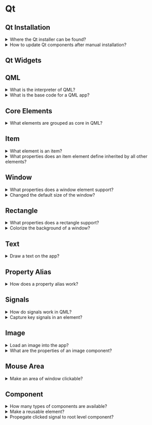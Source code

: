 # Qt

## Qt Installation

<details>
<summary>Where the Qt installer can be found?</summary>

> - Open source: qt.io/download-open-source
> - Commercial: qt.io/download
>
> ```sh
> chmod u+x qt*.run
> ./qt*.run
> ``````

> Origins:
> - Cross-Platform Development with Qt6 and Modern C++ - Chapter 1

> References:
---
</details>

<details>
<summary>How to update Qt components after manual installation?</summary>

> You can select new components to download and install or unselect them to
> remove them from your installation.
>
> ```sh
> ${QT_DIR}/MaintenanceTool.exe
> ``````

> Origins:
> - Cross-Platform Development with Qt6 and Modern C++ - Chapter 1

> References:
---
</details>

## Qt Widgets

## QML

<details>
<summary>What is the interpreter of QML?</summary>

> A runtime called the QmlEngine which loads the initial QML code. The
> developer can register C++ types with the runtime to interface with the
> native code. The `qml` tool is a pre-made runtime which is used directly.

> Origins:
> - https://www.qt.io/product/qt6/qml-book

> References:
---
</details>

<details>
<summary>What is the base code for a QML app?</summary>

> ```qml
> import QtQuick
>
> Window {
>     width: 640
>     height: 480
>     visible: true
>     title: qsTr("Sample")
> }
> ``````

> Origins:
> - https://www.qt.io/product/qt6/qml-book

> References:
---
</details>

## Core Elements

<details>
<summary>What elements are grouped as core in QML?</summary>

> - `Item`
> - `Rectangle`
> - `Text`
> - `Image`
> - `MouseArea`

> Origins:
> - https://www.qt.io/product/qt6/qml-book

> References:
---
</details>

## Item

<details>
<summary>What element is an item?</summary>

> `Item` is the base element for all visual elements as such all other visual
> elements inherits from `Item`. It doesn’t paint anything by itself but
> defines all properties which are common across all visual elements.
>
> The `Item` element is often used as a container for other elements, similar
> to the `div` element in HTML.

> Origins:
> - https://www.qt.io/product/qt6/qml-book/ch04-qmlstart-core-elements

> References:
---
</details>

<details>
<summary>What properties does an item element define inherited by all other elements?</summary>

> - **Geometry**: `x`, `y`, `width`, `height`, `z`
> - **Layouts**: `anchors`, `margins`
> - **Keys**: `Key`, `KeyNavigation`, `focus`
> - **Transformation**: `scale`, `rotate`, `transform`, `transformOrigin`
> - **Visual**: `opacity`, `visible`, `clip`, `smooth`
> - **State**: `states`, `state`, `transitions`

> Origins:
> - https://www.qt.io/product/qt6/qml-book/ch04-qmlstart-core-elements

> References:
---
</details>

## Window

<details>
<summary>What properties does a window element support?</summary>

> - `visible`
> - `visibilitity`
> - `title`

> Origins:
> - https://www.qt.io/product/qt6/qml-book

> References:
---
</details>

<details>
<summary>Changed the default size of the window?</summary>

> ```qml
> import QtQuick
>
> Window {
>     id: window
>     width: 300
>     height: 600
>     visible: true
>     visibility: Window.Maximized
>     title: qsTr("Image Viewer")
> }
> ``````

> Origins:
> - https://www.qt.io/product/qt6/qml-book/ch04-qmlstart-core-elements

> References:
---
</details>

## Rectangle

<details>
<summary>What properties does a rectangle support?</summary>

> `Rectangle` extends `Item` and adds following properties:
>
> - `color`
> - `border`: `border.radius`, `border.color`
> - `radius`

> Origins:
> - https://www.qt.io/product/qt6/qml-book/ch04-qmlstart-core-elements

> References:
---
</details>

<details>
<summary>Colorize the background of a window?</summary>

> ```qml
> import QtQuick
>
> Rectangle {
>     id: root
>     width: 600
>     height: 400
>     color: 'lightsteelblue'
> }
> ``````

> Origins:
> - https://www.qt.io/product/qt6/qml-book

> References:
---
</details>

## Text

<details>
<summary>Draw a text on the app?</summary>

> ```qml
> import QtQuick
>
> Window {
>     id: window
>     width: 640
>     height: 480
>     visible: true
>     title: qsTr("Image Viewer")
>
>     Text {
>         id: text
>         anchors.centerIn: parent
>         width: 100
>         height: 30
>         color: 'black'
>         horizontalAlignment: Text.AlignHCenter
>         verticalAlignment: Text.AlignVCenter
>         font.family: 'Ubuntu'
>         font.pixelSize: 18
>         text: 'Sample Text'
>         KeyNavigation.tab: other_text
>         focus: true
>         onHeightChanged: console.log('height: ', height)
>     }
> }
> ``````

> Origins:
> - https://www.qt.io/product/qt6/qml-book

> References:
---
</details>

## Property Alias

<details>
<summary>How does a property alias work?</summary>

> The alias keyword allows us to forward a property of an object or an object
> itself from within the type to an outer scope. A property alias does not need
> a type, it uses the type of the referenced property or object.
>
> ```qml
> property alias <name>: <reference>
> ``````

> Origins:
> - https://www.qt.io/product/qt6/qml-book

> References:
---
</details>

## Signals

<details>
<summary>How do signals work in QML?</summary>

> For every property, you can provide a signal handler. This handler is called after the property changes.
>
> ```qml
> ``````

> Origins:
> - https://www.qt.io/product/qt6/qml-book

> References:
---
</details>

<details>
<summary>Capture key signals in an element?</summary>

> ```qml
> Text {
>     id: label
>
>     onTextChanged: function(text) {
>         console.log("text changed to:", text)
>     }
>
>     Keys.onSpacePressed: {
>         log()
>     }
>
>     Keys.onEscapePressed: {
>         log()
>     }
>
>     function log() {
>         console.log('key pressed')
>     }
> }
> ``````

> Origins:
> - https://www.qt.io/product/qt6/qml-book

> References:
---
</details>

## Image

<details>
<summary>Load an image into the app?</summary>

> First, create a qrc resource file and add the image `assets/sample.png` as a
> resource.
>
> Then, modify `CMakeLists.txt` file to include `.qrc` file in your project.
>
> ```cmake
> qt_add_resources(RESOURCE_FILES assets.qrc)
> qt_add_executable(appsample
>     main.cpp
>     ${RESOURCE_FILES}
> )
> ``````
>
> Finally, add the image in an `Image` component:
>
> ```qml
> import QtQuick
>
> Window {
>     id: window
>     width: 680
>     height: 460
>
>     Image {
>         id: image
>         anchors.centerIn: parent
>         source: 'qrc:/assets/sample.png'
>     }
> }
> ``````

> Origins:
> - https://www.qt.io/product/qt6/qml-book

> References:
---
</details>

<details>
<summary>What are the properties of an image component?</summary>

> ```qml
> ``````

> Origins:
> - https://www.qt.io/product/qt6/qml-book

> References:
---
</details>

## Mouse Area

<details>
<summary>Make an area of window clickable?</summary>

> The mouse area is often used together with a visible item to execute commands
> when the user interacts with the visual part.
>
> ```qml
> import QtQuick
>
> Rectangle {
>     id: button
>     width: 60
>     height: 25
>     color: 'lightsteelblue'
>     MouseArea {
>         id: clickable_area
>         anchors.fill: parent
>         onClicked: image.visibility = !image.visilibity
>     }
> }
> ``````

> Origins:
> - https://www.qt.io/product/qt6/qml-book/ch04-qmlstart-core-elements

> References:
---
</details>

## Component

<details>
<summary>How many types of components are available?</summary>

> QML provides different ways to create components:
>
> - File-based component
> -

> Origins:
> - https://www.qt.io/product/qt6/qml-book/ch04-qmlstart-components

> References:
---
</details>

<details>
<summary>Make a reusable element?</summary>

> ```qml
> ``````

> Origins:
> - https://www.qt.io/product/qt6/qml-book/ch04-qmlstart-components

> References:
---
</details>

<details>
<summary>Propegate clicked signal to root level component?</summary>

> ```qml
> import QtQuick
>
> Rectangle {
>     id: root
>     width: 100
>     height: 300
>     color: 'lightsteelblue'
>
>     property alias text: label.text
>     signal clicked
>
>     Text {
>         id: label
>         anchors.centerIn: parent
>         text: 'start'
>     }
>
>     MouseArea {
>         anchors.fill: parent
>         onClicked: { root.clicked() }
>     }
> }
> ``````

> Origins:
> - https://www.qt.io/product/qt6/qml-book/ch04-qmlstart-components

> References:
---
</details>
